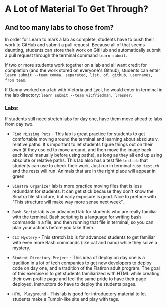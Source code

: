 # A Lot of Material To Get Through?
## And too many labs to chose from?

In order for Learn to mark a lab as complete, students have to push their work to GitHub and submit a pull request. Because all of that seems daunting, students can store their work on GitHub and automatically submit a pull request through the terminal command `learn submit`. 

If two or more students work together on a lab and all want credit for completion (and the work stored on everyone's Github), students can enter `learn submit --team comma, separated, list, of, github, usernames, from team`.

If Danny worked on a lab with Victoria and Lyel, he would enter in terminal in the lab directory: `learn submit --team vicfriedman, lresner`.

### Labs:
If students still need stretch labs for day one, have them move ahead to labs from day two.

+ `Find Missing Pets` - This lab is great practice for students to get comfortable moving around the terminal and learning about absolute v. relative paths. It's important to let students figure things out on their own (if they use cd to move around, and then move the image back each level manually before using paths), as long as they all end up using absolute or relative paths. This lab also has a test file `test.rb` that students can use to check their work. Just run in terminal `ruby test.rb` and the rests will run. Animals that are in the right place will appear in green.

+ `Sinatra Organizer` lab is more practice moving files that is less redundant for students. It can get stick because they don't know the Sinatra file structure, but early exposure is good. Nice to preface with "This structure will make way more sense next week".

+ `Bash Script` lab is an advanced lab for students who are really familiar with the terminal. Bash scripting is a language for writing bash commands in a file, and then running that file in terminal, so you can plan your actions before you take them.

+ `CLI Mystery` - This stretch lab is for advanced students to get familiar with even more Bash commands (like cat and nano) while they solve a mystery.

+ `Student Directory Project` - This idea of deploy on day one is a tradition in a lot of tech companies to get new developers to deploy code on day one, and a tradition of the Flatiron adult program. The goal of this exercise is to get students familiarized with HTML while creating their own profile page and feel the same pride to have their page deployed. Instructors do have to deploy the students pages.

+ `HTML Playground` - This lab is good for introductory material to let students make a Tumblr-like site and play with tags.



